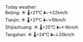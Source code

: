 Today weather:  
Beijing: ☀️   🌡️+21°C 🌬️→22km/h  
Tianjin: ☀️   🌡️+21°C 🌬️↘19km/h  
Shijiazhuang: ☀️   🌡️+25°C 🌬️←6km/h  
Tangshan: ☀️   🌡️+24°C 🌬️↓20km/h  
